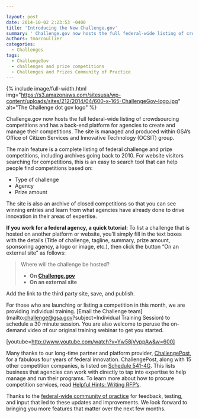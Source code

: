 ```yaml
---

layout: post
date: 2014-10-02 2:23:53 -0400
title: 'Introducing the New Challenge.gov'
summary: ' Challenge.gov now hosts the full federal-wide listing of crowdsourcing competitions and has a back-end platform for agencies to create and manage their competitions. The site is managed and produced within GSA&amp;#8217;s Office of Citizen Services and Innovative Technology (OCSIT) group. The main feature is a complete listing'
authors: tmarcoullier
categories:
  - Challenges
tags:
  - ChallengeGov
  - challenges and prize competitions
  - Challenges and Prizes Community of Practice
---
```



{% include image/full-width.html img="https://s3.amazonaws.com/sitesusa/wp-content/uploads/sites/212/2014/04/600-x-165-ChallengeGov-logo.jpg" alt="The Challenge dot gov logo" %}

Challenge.gov now hosts the full federal-wide listing of crowdsourcing competitions and has a back-end platform for agencies to create and manage their competitions. The site is managed and produced within GSA&#8217;s Office of Citizen Services and Innovative Technology (OCSIT) group.

The main feature is a complete listing of federal challenge and prize competitions, including archives going back to 2010. For website visitors searching for competitions, this is an easy to search tool that can help people find competitions based on:

  * Type of challenge
  * Agency
  * Prize amount

The site is also an archive of closed competitions so that you can see winning entries and learn from what agencies have already done to drive innovation in their areas of expertise.

**If you work for a federal agency, a quick tutorial:** To list a challenge that is hosted on another platform or website, you’ll simply fill in the text boxes with the details (Title of challenge, tagline, summary, prize amount, sponsoring agency, a logo or image, etc.), then click the button “On an external site” as follows:

> Where will the challenge be hosted?
> 
>   * **On [Challenge.gov](https://www.challenge.gov/list/)**
>   * **On an external site**

Add the link to the third party site, save, and publish.

For those who are launching or listing a competition in this month, we are providing individual training. [Email the Challenge team](mailto:challenge@gsa.gov?subject=Individual Training Session) to schedule a 30 minute session. You are also welcome to peruse the on-demand video of our original training webinar to get you started.

[youtube=http://www.youtube.com/watch?v=Yw58jVvppAw&w=600]
  
Many thanks to our long-time partner and platform provider, [ChallengePost](http://www.challengepost.com "ChallengePost.com"), for a fabulous four years of federal innovation. ChallengePost, along with 15 other competition companies, is listed on [Schedule 541-4G](http://www.gsaelibrary.gsa.gov/ElibMain/sinDetails.do?scheduleNumber=541&specialItemNumber=541+4G&executeQuery=YES). This lists business that agencies can work with directly to tap into expertise to help manage and run their programs. To learn more about how to procure competition services, read [Helpful Hints: Writing RFP&#8217;s](https://www.WHATEVER/2014/09/15/helpful-hints-writing-rfps-so-real-businesses-can-respond/ "Helpful hints, writing FRP's for Challenges").

Thanks to the [federal-wide community of practice](https://www.WHATEVER/communities/challenges-prizes-community/ "Challenges & Prizes Community") for feedback, testing, and input that led to these updates and improvements. We look forward to bringing you more features that matter over the next few months.